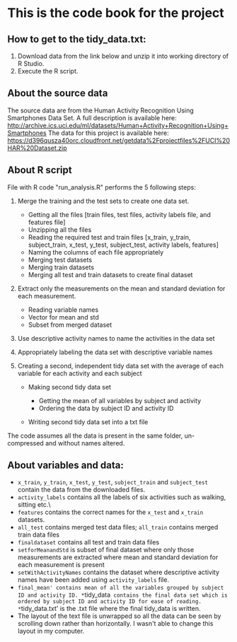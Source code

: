 # This is the code book for the project

## How to get to the tidy_data.txt:
1. Download data from the link below and unzip it into working directory of R Studio.
2. Execute the R script.

## About the source data
The source data are from the Human Activity Recognition Using Smartphones Data Set. A full description is available here:
  http://archive.ics.uci.edu/ml/datasets/Human+Activity+Recognition+Using+Smartphones
The data for this project is available here: https://d396qusza40orc.cloudfront.net/getdata%2Fprojectfiles%2FUCI%20HAR%20Dataset.zip 

## About R script
File with R code "run_analysis.R" performs the 5 following steps:  
  
  1. Merge the training and the test sets to create one data set.

      * Getting all the files [train files, test files, activity labels file, and features file]
      * Unzipping all the files
      * Reading the required test and train files [x_train, y_train, subject_train, x_test, y_test, subject_test, activity labels, features]
      * Naming the columns of each file appropriately
      * Merging test datasets
      * Merging train datasets
      * Merging all test and train datasets to create final dataset

2. Extract only the measurements on the mean and standard deviation for each measurement. 

      * Reading variable names 
      * Vector for mean and std
      * Subset from merged dataset

3. Use descriptive activity names to name the activities in the data set

4. Appropriately labeling the data set with descriptive variable names  

5. Creating a second, independent tidy data set with the average of each variable for each activity and each subject   
      * Making second tidy data set 
          * Getting the mean of all variables by subject and activity
          * Ordering the data by subject ID and activity ID

      * Writing second tidy data set into a txt file   

The code assumes all the data is present in the same folder, un-compressed and without names altered.

## About variables and data:   
* `x_train`, `y_train`, `x_test`, `y_test`, `subject_train` and `subject_test` contain the data from the downloaded files.
* `activity_labels` contains all the labels of six activities such as walking, sitting etc.\
* `features` contains the correct names for the `x_test` and `x_train` datasets. 
* `all_test` contains merged test data files;  `all_train` contains merged train data files
* `finaldataset` contains all test and train data files
* `setforMeanandStd` is subset of final dataset where only those measurements are extracted where mean and standard deviation for each measurement is present
* `setWithActivityNames` contains the dataset where descriptive activity names have been added using `activity_labels` file.
* `final_mean' contains mean of all the variables grouped by subject ID and activity ID.
*`tidy_data` contains the final data set which is ordered by subject ID and activity ID for ease of reading.
*`tidy_data.txt' is the .txt file where the final tidy_data is written. 
* The layout of the text file is unwrapped so all the data can be seen by scrolling down rather than horizontally. I wasn't able to change this layout in my computer. 
